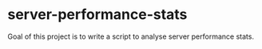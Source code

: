 # server-performance-stats
Goal of this project is to write a script to analyse server performance stats.

